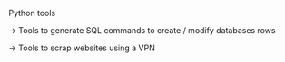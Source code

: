 Python tools

-> Tools to generate SQL commands to create / modify databases rows


-> Tools to scrap websites using a VPN
